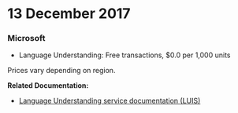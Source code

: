 # 13 December 2017

### Microsoft

- Language Understanding: Free transactions, $0.0 per 1,000 units

Prices vary depending on region.

**Related Documentation:**

- [Language Understanding service documentation (LUIS)](https://learn.microsoft.com/azure/cognitive-services/luis/)